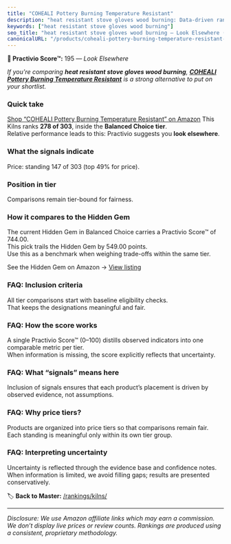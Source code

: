 ```yaml
---
title: "COHEALI Pottery Burning Temperature Resistant"
description: "heat resistant stove gloves wood burning: Data-driven ranking using the Practivio Score™. Positioned by quality, value, demand, findability, momentum."
keywords: ["heat resistant stove gloves wood burning"]
seo_title: "heat resistant stove gloves wood burning — Look Elsewhere (2025)"
canonicalURL: "/products/coheali-pottery-burning-temperature-resistant-B0F3FJZR4T/"
---
```


**🚫 Practivio Score™:** 195 — _Look Elsewhere_


*If you're comparing **heat resistant stove gloves wood burning**, **[COHEALI Pottery Burning Temperature Resistant](https://www.amazon.com/dp/B0F3FJZR4T?tag=practivio-20)** is a strong alternative to put on your shortlist.*
### Quick take
[Shop “COHEALI Pottery Burning Temperature Resistant” on Amazon](https://www.amazon.com/dp/B0F3FJZR4T?tag=practivio-20)
This Kilns ranks **278 of 303**, inside the **Balanced Choice tier**.  
Relative performance leads to this: Practivio suggests you **look elsewhere**.

### What the signals indicate
Price: standing 147 of 303 (top 49% for price).  

### Position in tier
Comparisons remain tier-bound for fairness.

### How it compares to the Hidden Gem
The current Hidden Gem in Balanced Choice carries a Practivio Score™ of 744.00.  
This pick trails the Hidden Gem by 549.00 points.  
Use this as a benchmark when weighing trade-offs within the same tier.  

See the Hidden Gem on Amazon → [View listing](https://www.amazon.com/dp/B095XJ1BDB?tag=practivio-20)

### FAQ: Inclusion criteria
All tier comparisons start with baseline eligibility checks.  
That keeps the designations meaningful and fair.

### FAQ: How the score works
A single Practivio Score™ (0–100) distills observed indicators into one comparable metric per tier.  
When information is missing, the score explicitly reflects that uncertainty.

### FAQ: What “signals” means here
Inclusion of signals ensures that each product’s placement is driven by observed evidence, not assumptions.

### FAQ: Why price tiers?
Products are organized into price tiers so that comparisons remain fair.  
Each standing is meaningful only within its own tier group.

### FAQ: Interpreting uncertainty
Uncertainty is reflected through the evidence base and confidence notes.  
When information is limited, we avoid filling gaps; results are presented conservatively.


🏷️ **Back to Master:** [/rankings/kilns/](/rankings/kilns/)

---
_Disclosure: We use Amazon affiliate links which may earn a commission. We don’t display live prices or review counts. Rankings are produced using a consistent, proprietary methodology._
